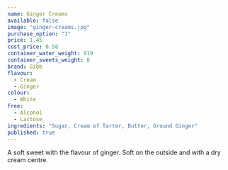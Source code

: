 ```yaml
---
name: Ginger Creams
available: false
image: "ginger-creams.jpg"
purchase_option: "1"
price: 1.45
cost_price: 0.58
container_water_weight: 919
container_sweets_weight: 0
brand: Gibb
flavour: 
  - Cream
  - Ginger
colour: 
  - White
free: 
  - Alcohol
  - Lactose
ingredients: "Sugar, Cream of Tarter, Butter, Ground Ginger"
published: true
---
```

A soft sweet with the flavour of ginger. Soft on the outside and with a dry cream centre.